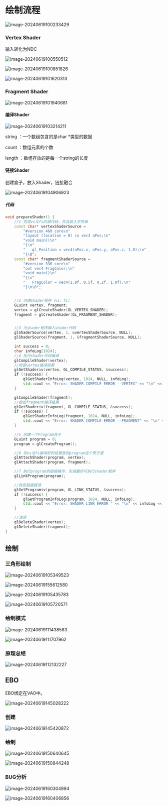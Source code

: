 # 绘制流程



![image-20240619100233429](https://my-figures.oss-cn-beijing.aliyuncs.com/Figures/image-20240619100233429.png)



### Vertex Shader

输入转化为NDC

![image-20240619100550512](https://my-figures.oss-cn-beijing.aliyuncs.com/Figures/image-20240619100550512.png)



![image-20240619100851826](https://my-figures.oss-cn-beijing.aliyuncs.com/Figures/image-20240619100851826.png)



![image-20240619101620313](https://my-figures.oss-cn-beijing.aliyuncs.com/Figures/image-20240619101620313.png)



### Fragment Shader



![image-20240619101940681](https://my-figures.oss-cn-beijing.aliyuncs.com/Figures/image-20240619101940681.png)



#### 编译Shader

![image-20240619103214211](D:\typora-image\image-20240619103214211.png)

string ：一个数组包含的是char *类型的数据

count ：数组元素的个数

length ：数组存放的是每一个string的长度

#### 链接Shader

创建盒子，放入Shader，链接融合

![image-20240619104906923](https://my-figures.oss-cn-beijing.aliyuncs.com/Figures/image-20240619104906923.png)







##### 代码

```c++
void prepareShader() {
	//1 完成vs与fs的源代码，并且装入字符串
	const char* vertexShaderSource =
		"#version 460 core\n"
		"layout (location = 0) in vec3 aPos;\n"
		"void main()\n"
		"{\n"
		"   gl_Position = vec4(aPos.x, aPos.y, aPos.z, 1.0);\n"
		"}\0";
	const char* fragmentShaderSource =
		"#version 330 core\n"
		"out vec4 FragColor;\n"
		"void main()\n"
		"{\n"
		"   FragColor = vec4(1.0f, 0.5f, 0.2f, 1.0f);\n"
		"}\n\0";


	//2 创建Shader程序（vs、fs）
	GLuint vertex, fragment;
	vertex = glCreateShader(GL_VERTEX_SHADER);
	fragment = glCreateShader(GL_FRAGMENT_SHADER);


	//3 为shader程序输入shader代码
	glShaderSource(vertex, 1, &vertexShaderSource, NULL);
	glShaderSource(fragment, 1, &fragmentShaderSource, NULL);

	int success = 0;
	char infoLog[1024];
	//4 执行shader代码编译 
	glCompileShader(vertex);
	//检查vertex编译结果
	glGetShaderiv(vertex, GL_COMPILE_STATUS, &success);
	if (!success) {
		glGetShaderInfoLog(vertex, 1024, NULL, infoLog);
		std::cout << "Error: SHADER COMPILE ERROR --VERTEX" << "\n" << infoLog << std::endl;
	}

	glCompileShader(fragment);
	//检查fragment编译结果
	glGetShaderiv(fragment, GL_COMPILE_STATUS, &success);
	if (!success) {
		glGetShaderInfoLog(fragment, 1024, NULL, infoLog);
		std::cout << "Error: SHADER COMPILE ERROR --FRAGMENT" << "\n" << infoLog << std::endl;
	}

	//5 创建一个Program壳子
	GLuint program = 0;
	program = glCreateProgram();

	//6 将vs与fs编译好的结果放到program这个壳子里
	glAttachShader(program, vertex);
	glAttachShader(program, fragment);

	//7 执行program的链接操作，形成最终可执行shader程序
	glLinkProgram(program);

	//检查链接错误
	glGetProgramiv(program, GL_LINK_STATUS, &success);
	if (!success) {
		glGetProgramInfoLog(program, 1024, NULL, infoLog);
		std::cout << "Error: SHADER LINK ERROR " << "\n" << infoLog << std::endl;
	}

	//清理
	glDeleteShader(vertex);
	glDeleteShader(fragment);
}

```





## 绘制

### 三角形绘制

![image-20240619105349523](https://my-figures.oss-cn-beijing.aliyuncs.com/Figures/image-20240619105349523.png)

![image-20240619155612580](https://my-figures.oss-cn-beijing.aliyuncs.com/Figures/image-20240619155612580.png)

![image-20240619105435783](https://my-figures.oss-cn-beijing.aliyuncs.com/Figures/image-20240619105435783.png)

![image-20240619105720571](https://my-figures.oss-cn-beijing.aliyuncs.com/Figures/image-20240619105720571.png)



### 绘制模式

![image-20240619111438583](https://my-figures.oss-cn-beijing.aliyuncs.com/Figures/image-20240619111438583.png)

![image-20240619111707962](https://my-figures.oss-cn-beijing.aliyuncs.com/Figures/image-20240619111707962.png)



### 原理总结

![image-20240619112132227](https://my-figures.oss-cn-beijing.aliyuncs.com/Figures/image-20240619112132227.png)



## EBO

EBO绑定在VAO中。

![image-20240619145028222](https://my-figures.oss-cn-beijing.aliyuncs.com/Figures/image-20240619145028222.png)

### 创建



![image-20240619145420872](https://my-figures.oss-cn-beijing.aliyuncs.com/Figures/image-20240619145420872.png)

### 绘制

![image-20240619150640645](https://my-figures.oss-cn-beijing.aliyuncs.com/Figures/image-20240619150640645.png)

![image-20240619150844248](https://my-figures.oss-cn-beijing.aliyuncs.com/Figures/image-20240619150844248.png)

### BUG分析

![image-20240619160304994](D:\typora-image\image-20240619160304994.png)

![image-20240619160406856](https://my-figures.oss-cn-beijing.aliyuncs.com/Figures/image-20240619160406856.png)







